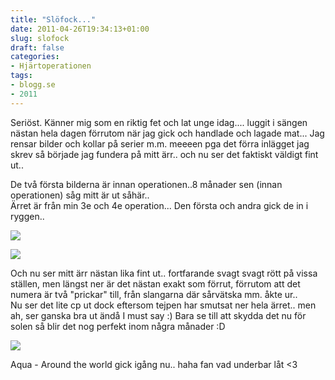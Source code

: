 ```yaml
---
title: "Slöfock..."
date: 2011-04-26T19:34:13+01:00
slug: slofock
draft: false
categories:
- Hjärtoperationen
tags:
- blogg.se
- 2011
---
```

Seriöst. Känner mig som en riktig fet och lat unge idag.... luggit i sängen nästan hela dagen förrutom när jag gick och handlade och lagade mat... Jag rensar bilder och kollar på serier m.m. meeeen pga det förra inlägget jag skrev så började jag fundera på mitt ärr.. och nu ser det faktiskt väldigt fint ut..  
  
De två första bilderna är innan operationen..8 månader sen (innan operationen) såg mitt är ut såhär..  
Ärret är från min 3e och 4e operation... Den första och andra gick de in i ryggen..  
  
  
![](/assets/images/blogg.se/dsc08945_145077910.jpg)  
  
  
![](https://cdn1.cdnme.se/cdn/9-1/701517/images/2011/sckboobs_145078242.jpg)  
  
  
Och nu ser mitt ärr nästan lika fint ut.. fortfarande svagt svagt rött på vissa ställen, men längst ner är det nästan exakt som förrut, förrutom att det numera är två "prickar" till, från slangarna där sårvätska mm. åkte ur..  
Nu ser det lite cp ut dock eftersom tejpen har smutsat ner hela ärret.. men ah, ser ganska bra ut ändå I must say :) Bara se till att skydda det nu för solen så blir det nog perfekt inom några månader :D  
  
![](/assets/images/blogg.se/dsc02734_145079543.jpg)  
  
  
  
Aqua - Around the world gick igång nu.. haha fan vad underbar låt <3
